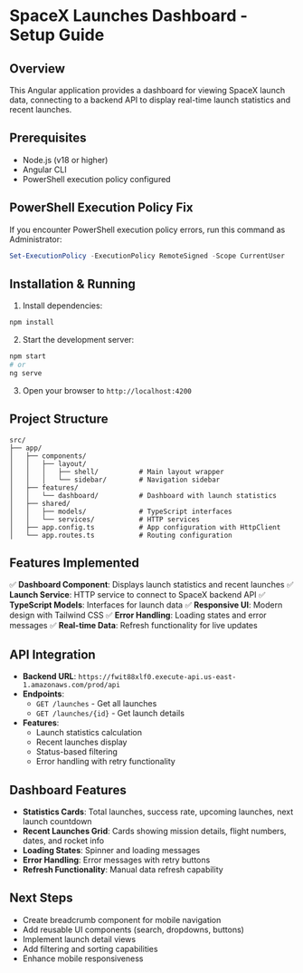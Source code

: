 # SpaceX Launches Dashboard - Setup Guide

## Overview
This Angular application provides a dashboard for viewing SpaceX launch data, connecting to a backend API to display real-time launch statistics and recent launches.

## Prerequisites
- Node.js (v18 or higher)
- Angular CLI
- PowerShell execution policy configured

## PowerShell Execution Policy Fix
If you encounter PowerShell execution policy errors, run this command as Administrator:
```powershell
Set-ExecutionPolicy -ExecutionPolicy RemoteSigned -Scope CurrentUser
```

## Installation & Running
1. Install dependencies:
```bash
npm install
```

2. Start the development server:
```bash
npm start
# or
ng serve
```

3. Open your browser to `http://localhost:4200`

## Project Structure
```
src/
├── app/
│   ├── components/
│   │   ├── layout/
│   │   │   ├── shell/          # Main layout wrapper
│   │   │   └── sidebar/        # Navigation sidebar
│   ├── features/
│   │   └── dashboard/          # Dashboard with launch statistics
│   ├── shared/
│   │   ├── models/             # TypeScript interfaces
│   │   └── services/           # HTTP services
│   ├── app.config.ts           # App configuration with HttpClient
│   └── app.routes.ts           # Routing configuration
```

## Features Implemented
✅ **Dashboard Component**: Displays launch statistics and recent launches
✅ **Launch Service**: HTTP service to connect to SpaceX backend API
✅ **TypeScript Models**: Interfaces for launch data
✅ **Responsive UI**: Modern design with Tailwind CSS
✅ **Error Handling**: Loading states and error messages
✅ **Real-time Data**: Refresh functionality for live updates

## API Integration
- **Backend URL**: `https://fwit88xlf0.execute-api.us-east-1.amazonaws.com/prod/api`
- **Endpoints**:
  - `GET /launches` - Get all launches
  - `GET /launches/{id}` - Get launch details
- **Features**:
  - Launch statistics calculation
  - Recent launches display
  - Status-based filtering
  - Error handling with retry functionality

## Dashboard Features
- **Statistics Cards**: Total launches, success rate, upcoming launches, next launch countdown
- **Recent Launches Grid**: Cards showing mission details, flight numbers, dates, and rocket info
- **Loading States**: Spinner and loading messages
- **Error Handling**: Error messages with retry buttons
- **Refresh Functionality**: Manual data refresh capability

## Next Steps
- Create breadcrumb component for mobile navigation
- Add reusable UI components (search, dropdowns, buttons)
- Implement launch detail views
- Add filtering and sorting capabilities
- Enhance mobile responsiveness

